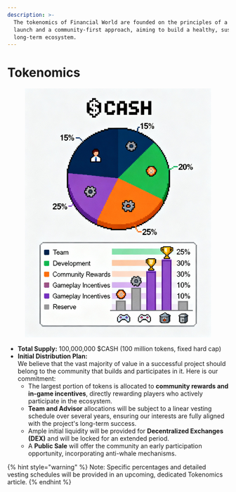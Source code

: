 ```yaml
---
description: >-
  The tokenomics of Financial World are founded on the principles of a fair
  launch and a community-first approach, aiming to build a healthy, sustainable
  long-term ecosystem.
---
```


# Tokenomics

<figure><img src="../.gitbook/assets/Financial World Token Distribution.jpg" alt=""><figcaption></figcaption></figure>

* **Total Supply:** 100,000,000 $CASH (100 million tokens, fixed hard cap)
* **Initial Distribution Plan:**\
  We believe that the vast majority of value in a successful project should belong to the community that builds and participates in it. Here is our commitment:
  * The largest portion of tokens is allocated to **community rewards and in-game incentives**, directly rewarding players who actively participate in the ecosystem.
  * **Team and Advisor** allocations will be subject to a linear vesting schedule over several years, ensuring our interests are fully aligned with the project's long-term success.
  * Ample initial liquidity will be provided for **Decentralized Exchanges (DEX)** and will be locked for an extended period.
  * A **Public Sale** will offer the community an early participation opportunity, incorporating anti-whale mechanisms.

{% hint style="warning" %}
Note: Specific percentages and detailed vesting schedules will be provided in an upcoming, dedicated Tokenomics article.
{% endhint %}
